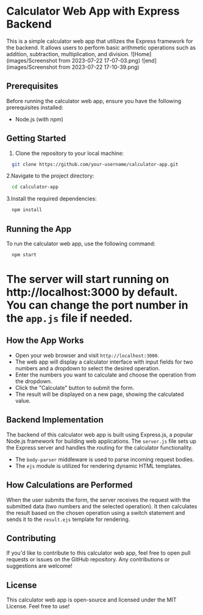 # Calculator Web App with Express Backend

This is a simple calculator web app that utilizes the Express framework for the backend. It allows users to perform basic arithmetic operations such as addition, subtraction, multiplication, and division.
![Home](images/Screenshot from 2023-07-22 17-07-03.png)
![end](images/Screenshot from 2023-07-22 17-10-39.png)

## Prerequisites

Before running the calculator web app, ensure you have the following prerequisites installed:

- Node.js (with npm)

## Getting Started

1. Clone the repository to your local machine:
 ```bash
   git clone https://github.com/your-username/calculator-app.git
```
2.Navigate to the project directory:
```bash
  cd calculator-app
```
3.Install the required dependencies:
```bash
  npm install
```
## Running the App
To run the calculator web app, use the following command:
```bash
  npm start
```
# The server will start running on http://localhost:3000 by default. You can change the port number in the `app.js` file if needed.

## How the App Works
- Open your web browser and visit `http://localhost:3000`.
- The web app will display a calculator interface with input fields for two numbers and a dropdown to select the desired operation.
- Enter the numbers you want to calculate and choose the operation from the dropdown.
- Click the "Calculate" button to submit the form.
- The result will be displayed on a new page, showing the calculated value.

## Backend Implementation
The backend of this calculator web app is built using Express.js, a popular Node.js framework for building web applications. The `server.js` file sets up the Express server and handles the routing for the calculator functionality.

- The `body-parser` middleware is used to parse incoming request bodies.
- The `ejs` module is utilized for rendering dynamic HTML templates.

## How Calculations are Performed
When the user submits the form, the server receives the request with the submitted data (two numbers and the selected operation). It then calculates the result based on the chosen operation using a switch statement and sends it to the `result.ejs` template for rendering.

## Contributing
If you'd like to contribute to this calculator web app, feel free to open pull requests or issues on the GitHub repository. Any contributions or suggestions are welcome!

## License
This calculator web app is open-source and licensed under the MIT License. Feel free to use!
